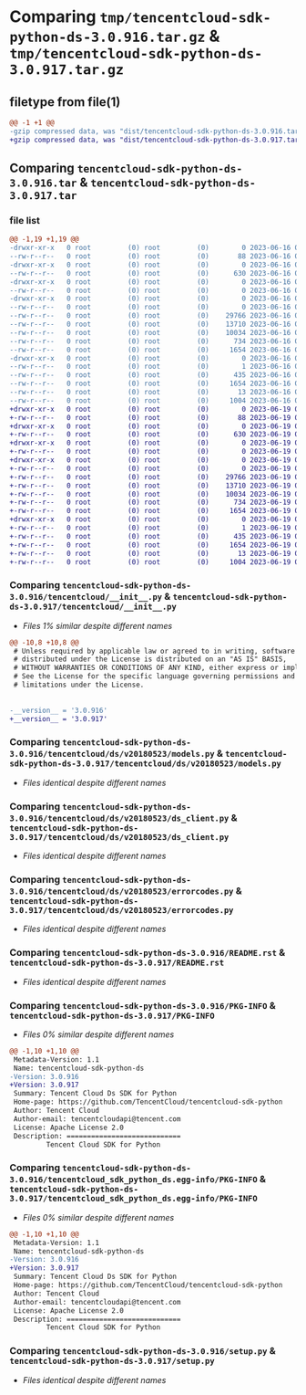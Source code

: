 # Comparing `tmp/tencentcloud-sdk-python-ds-3.0.916.tar.gz` & `tmp/tencentcloud-sdk-python-ds-3.0.917.tar.gz`

## filetype from file(1)

```diff
@@ -1 +1 @@
-gzip compressed data, was "dist/tencentcloud-sdk-python-ds-3.0.916.tar", last modified: Fri Jun 16 00:32:49 2023, max compression
+gzip compressed data, was "dist/tencentcloud-sdk-python-ds-3.0.917.tar", last modified: Mon Jun 19 00:24:12 2023, max compression
```

## Comparing `tencentcloud-sdk-python-ds-3.0.916.tar` & `tencentcloud-sdk-python-ds-3.0.917.tar`

### file list

```diff
@@ -1,19 +1,19 @@
-drwxr-xr-x   0 root         (0) root         (0)        0 2023-06-16 00:32:49.000000 tencentcloud-sdk-python-ds-3.0.916/
--rw-r--r--   0 root         (0) root         (0)       88 2023-06-16 00:32:49.000000 tencentcloud-sdk-python-ds-3.0.916/setup.cfg
-drwxr-xr-x   0 root         (0) root         (0)        0 2023-06-16 00:32:49.000000 tencentcloud-sdk-python-ds-3.0.916/tencentcloud/
--rw-r--r--   0 root         (0) root         (0)      630 2023-06-16 00:32:49.000000 tencentcloud-sdk-python-ds-3.0.916/tencentcloud/__init__.py
-drwxr-xr-x   0 root         (0) root         (0)        0 2023-06-16 00:32:49.000000 tencentcloud-sdk-python-ds-3.0.916/tencentcloud/ds/
--rw-r--r--   0 root         (0) root         (0)        0 2023-06-16 00:32:49.000000 tencentcloud-sdk-python-ds-3.0.916/tencentcloud/ds/__init__.py
-drwxr-xr-x   0 root         (0) root         (0)        0 2023-06-16 00:32:49.000000 tencentcloud-sdk-python-ds-3.0.916/tencentcloud/ds/v20180523/
--rw-r--r--   0 root         (0) root         (0)        0 2023-06-16 00:32:49.000000 tencentcloud-sdk-python-ds-3.0.916/tencentcloud/ds/v20180523/__init__.py
--rw-r--r--   0 root         (0) root         (0)    29766 2023-06-16 00:32:49.000000 tencentcloud-sdk-python-ds-3.0.916/tencentcloud/ds/v20180523/models.py
--rw-r--r--   0 root         (0) root         (0)    13710 2023-06-16 00:32:49.000000 tencentcloud-sdk-python-ds-3.0.916/tencentcloud/ds/v20180523/ds_client.py
--rw-r--r--   0 root         (0) root         (0)    10034 2023-06-16 00:32:49.000000 tencentcloud-sdk-python-ds-3.0.916/tencentcloud/ds/v20180523/errorcodes.py
--rw-r--r--   0 root         (0) root         (0)      734 2023-06-16 00:32:49.000000 tencentcloud-sdk-python-ds-3.0.916/README.rst
--rw-r--r--   0 root         (0) root         (0)     1654 2023-06-16 00:32:49.000000 tencentcloud-sdk-python-ds-3.0.916/PKG-INFO
-drwxr-xr-x   0 root         (0) root         (0)        0 2023-06-16 00:32:49.000000 tencentcloud-sdk-python-ds-3.0.916/tencentcloud_sdk_python_ds.egg-info/
--rw-r--r--   0 root         (0) root         (0)        1 2023-06-16 00:32:49.000000 tencentcloud-sdk-python-ds-3.0.916/tencentcloud_sdk_python_ds.egg-info/dependency_links.txt
--rw-r--r--   0 root         (0) root         (0)      435 2023-06-16 00:32:49.000000 tencentcloud-sdk-python-ds-3.0.916/tencentcloud_sdk_python_ds.egg-info/SOURCES.txt
--rw-r--r--   0 root         (0) root         (0)     1654 2023-06-16 00:32:49.000000 tencentcloud-sdk-python-ds-3.0.916/tencentcloud_sdk_python_ds.egg-info/PKG-INFO
--rw-r--r--   0 root         (0) root         (0)       13 2023-06-16 00:32:49.000000 tencentcloud-sdk-python-ds-3.0.916/tencentcloud_sdk_python_ds.egg-info/top_level.txt
--rw-r--r--   0 root         (0) root         (0)     1004 2023-06-16 00:32:49.000000 tencentcloud-sdk-python-ds-3.0.916/setup.py
+drwxr-xr-x   0 root         (0) root         (0)        0 2023-06-19 00:24:12.000000 tencentcloud-sdk-python-ds-3.0.917/
+-rw-r--r--   0 root         (0) root         (0)       88 2023-06-19 00:24:12.000000 tencentcloud-sdk-python-ds-3.0.917/setup.cfg
+drwxr-xr-x   0 root         (0) root         (0)        0 2023-06-19 00:24:12.000000 tencentcloud-sdk-python-ds-3.0.917/tencentcloud/
+-rw-r--r--   0 root         (0) root         (0)      630 2023-06-19 00:24:12.000000 tencentcloud-sdk-python-ds-3.0.917/tencentcloud/__init__.py
+drwxr-xr-x   0 root         (0) root         (0)        0 2023-06-19 00:24:12.000000 tencentcloud-sdk-python-ds-3.0.917/tencentcloud/ds/
+-rw-r--r--   0 root         (0) root         (0)        0 2023-06-19 00:24:12.000000 tencentcloud-sdk-python-ds-3.0.917/tencentcloud/ds/__init__.py
+drwxr-xr-x   0 root         (0) root         (0)        0 2023-06-19 00:24:12.000000 tencentcloud-sdk-python-ds-3.0.917/tencentcloud/ds/v20180523/
+-rw-r--r--   0 root         (0) root         (0)        0 2023-06-19 00:24:12.000000 tencentcloud-sdk-python-ds-3.0.917/tencentcloud/ds/v20180523/__init__.py
+-rw-r--r--   0 root         (0) root         (0)    29766 2023-06-19 00:24:12.000000 tencentcloud-sdk-python-ds-3.0.917/tencentcloud/ds/v20180523/models.py
+-rw-r--r--   0 root         (0) root         (0)    13710 2023-06-19 00:24:12.000000 tencentcloud-sdk-python-ds-3.0.917/tencentcloud/ds/v20180523/ds_client.py
+-rw-r--r--   0 root         (0) root         (0)    10034 2023-06-19 00:24:12.000000 tencentcloud-sdk-python-ds-3.0.917/tencentcloud/ds/v20180523/errorcodes.py
+-rw-r--r--   0 root         (0) root         (0)      734 2023-06-19 00:24:12.000000 tencentcloud-sdk-python-ds-3.0.917/README.rst
+-rw-r--r--   0 root         (0) root         (0)     1654 2023-06-19 00:24:12.000000 tencentcloud-sdk-python-ds-3.0.917/PKG-INFO
+drwxr-xr-x   0 root         (0) root         (0)        0 2023-06-19 00:24:12.000000 tencentcloud-sdk-python-ds-3.0.917/tencentcloud_sdk_python_ds.egg-info/
+-rw-r--r--   0 root         (0) root         (0)        1 2023-06-19 00:24:12.000000 tencentcloud-sdk-python-ds-3.0.917/tencentcloud_sdk_python_ds.egg-info/dependency_links.txt
+-rw-r--r--   0 root         (0) root         (0)      435 2023-06-19 00:24:12.000000 tencentcloud-sdk-python-ds-3.0.917/tencentcloud_sdk_python_ds.egg-info/SOURCES.txt
+-rw-r--r--   0 root         (0) root         (0)     1654 2023-06-19 00:24:12.000000 tencentcloud-sdk-python-ds-3.0.917/tencentcloud_sdk_python_ds.egg-info/PKG-INFO
+-rw-r--r--   0 root         (0) root         (0)       13 2023-06-19 00:24:12.000000 tencentcloud-sdk-python-ds-3.0.917/tencentcloud_sdk_python_ds.egg-info/top_level.txt
+-rw-r--r--   0 root         (0) root         (0)     1004 2023-06-19 00:24:12.000000 tencentcloud-sdk-python-ds-3.0.917/setup.py
```

### Comparing `tencentcloud-sdk-python-ds-3.0.916/tencentcloud/__init__.py` & `tencentcloud-sdk-python-ds-3.0.917/tencentcloud/__init__.py`

 * *Files 1% similar despite different names*

```diff
@@ -10,8 +10,8 @@
 # Unless required by applicable law or agreed to in writing, software
 # distributed under the License is distributed on an "AS IS" BASIS,
 # WITHOUT WARRANTIES OR CONDITIONS OF ANY KIND, either express or implied.
 # See the License for the specific language governing permissions and
 # limitations under the License.
 
 
-__version__ = '3.0.916'
+__version__ = '3.0.917'
```

### Comparing `tencentcloud-sdk-python-ds-3.0.916/tencentcloud/ds/v20180523/models.py` & `tencentcloud-sdk-python-ds-3.0.917/tencentcloud/ds/v20180523/models.py`

 * *Files identical despite different names*

### Comparing `tencentcloud-sdk-python-ds-3.0.916/tencentcloud/ds/v20180523/ds_client.py` & `tencentcloud-sdk-python-ds-3.0.917/tencentcloud/ds/v20180523/ds_client.py`

 * *Files identical despite different names*

### Comparing `tencentcloud-sdk-python-ds-3.0.916/tencentcloud/ds/v20180523/errorcodes.py` & `tencentcloud-sdk-python-ds-3.0.917/tencentcloud/ds/v20180523/errorcodes.py`

 * *Files identical despite different names*

### Comparing `tencentcloud-sdk-python-ds-3.0.916/README.rst` & `tencentcloud-sdk-python-ds-3.0.917/README.rst`

 * *Files identical despite different names*

### Comparing `tencentcloud-sdk-python-ds-3.0.916/PKG-INFO` & `tencentcloud-sdk-python-ds-3.0.917/PKG-INFO`

 * *Files 0% similar despite different names*

```diff
@@ -1,10 +1,10 @@
 Metadata-Version: 1.1
 Name: tencentcloud-sdk-python-ds
-Version: 3.0.916
+Version: 3.0.917
 Summary: Tencent Cloud Ds SDK for Python
 Home-page: https://github.com/TencentCloud/tencentcloud-sdk-python
 Author: Tencent Cloud
 Author-email: tencentcloudapi@tencent.com
 License: Apache License 2.0
 Description: ============================
         Tencent Cloud SDK for Python
```

### Comparing `tencentcloud-sdk-python-ds-3.0.916/tencentcloud_sdk_python_ds.egg-info/PKG-INFO` & `tencentcloud-sdk-python-ds-3.0.917/tencentcloud_sdk_python_ds.egg-info/PKG-INFO`

 * *Files 0% similar despite different names*

```diff
@@ -1,10 +1,10 @@
 Metadata-Version: 1.1
 Name: tencentcloud-sdk-python-ds
-Version: 3.0.916
+Version: 3.0.917
 Summary: Tencent Cloud Ds SDK for Python
 Home-page: https://github.com/TencentCloud/tencentcloud-sdk-python
 Author: Tencent Cloud
 Author-email: tencentcloudapi@tencent.com
 License: Apache License 2.0
 Description: ============================
         Tencent Cloud SDK for Python
```

### Comparing `tencentcloud-sdk-python-ds-3.0.916/setup.py` & `tencentcloud-sdk-python-ds-3.0.917/setup.py`

 * *Files identical despite different names*

